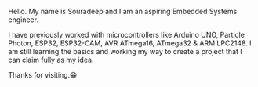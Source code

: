 <!---
Souradeep-Zidane/Souradeep-Zidane is a ✨ special ✨ repository because its `README.md` (this file) appears on your GitHub profile.
You can click the Preview link to take a look at your changes.
--->

Hello. My name is Souradeep and I am an aspiring Embedded Systems engineer.

I have previously worked with microcontrollers like Arduino UNO, Particle Photon, ESP32, ESP32-CAM, AVR ATmega16, ATmega32 & ARM LPC2148. 
I am still learning the basics and working my way to create a project that I can claim fully as my idea. 

Thanks for visiting.😁
